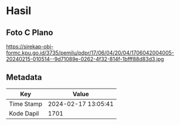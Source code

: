 # Hasil

## Foto C Plano

https://sirekap-obj-formc.kpu.go.id/3735/pemilu/pdpr/17/06/04/20/04/1706042004005-20240215-010514--9d71089e-0262-4f32-814f-1bfff88d83d3.jpg


## Metadata

| Key        | Value               |
| ---------- | ------------------- |
| Time Stamp | 2024-02-17 13:05:41 |
| Kode Dapil | 1701                |




